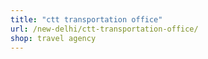 ```yaml
---
title: "ctt transportation office"
url: /new-delhi/ctt-transportation-office/
shop: travel agency
---
```

